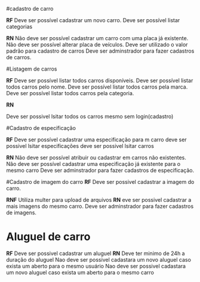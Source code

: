 #cadastro de carro

**RF**
Deve ser possível cadastrar um novo carro.
Deve ser possível listar categorias
 

**RN**
  Não deve ser possível cadastrar um carro com uma placa já existente.
  Não deve ser possível alterar placa de veículos.
  Deve ser utilizado o valor padrão para cadastro de carros
  Deve ser adminstrador para fazer cadastros de carros.


  #Listagem de carros

  **RF**
Deve ser possível listar todos carros disponíveis.
Deve ser possível listar todos carros pelo nome.
Deve ser possível listar todos carros pela marca.
Deve ser possível listar todos carros pela categoria.


  **RN**

Deve ser possivel lsitar todos os carros mesmo sem login(cadastro)

#Cadastro de especificação

**RF**
Deve ser possível cadastrar uma especificação para m carro
deve ser possivel lsitar especificações
deve ser possivel lsitar carros

**RN**
Não deve ser possível atribuir ou cadastrar em carros não existentes.
Nâo deve ser possível cadastrar uma especificação já existente para o mesmo carro
  Deve ser adminstrador para fazer cadastros de especificação.

  #Cadastro de imagem do carro
  **RF**
Deve ser possivel cadastrar a imagem do carro.

**RNF**
Utiliza multer para upload de arquivos
  **RN**
  eve ser possivel cadastrar a mais imagens do mesmo carro.
   Deve ser adminstrador para fazer cadastros de imagens.

# Aluguel de carro

**RF**
Deve ser possivel cadastrar um aluguel
**RN**
Deve ter minimo de 24h a duração do aluguel
Nao deve ser possivel cadastara um novo aluguel caso exista um aberto para o mesmo usuário
Nao deve ser possivel cadastara um novo aluguel caso exista um aberto para o mesmo carro